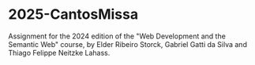 # 2025-CantosMissa
Assignment for the 2024 edition of the "Web Development and the Semantic Web" course, by Elder Ribeiro Storck, Gabriel Gatti da Silva and Thiago Felippe Neitzke Lahass.
